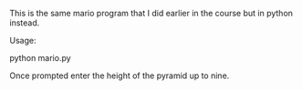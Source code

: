 This is the same mario program that I did earlier in the course but in python instead.


Usage:

python mario.py

Once prompted enter the height of the pyramid up to nine.